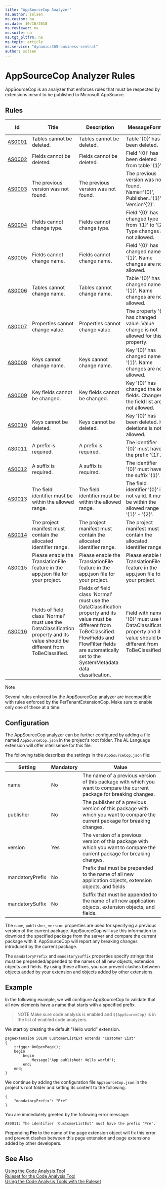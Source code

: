 ```yaml
---
title: "AppSourceCop Analyzer"
ms.author: solsen
ms.custom: na
ms.date: 10/10/2018
ms.reviewer: na
ms.suite: na
ms.tgt_pltfrm: na
ms.topic: article
ms.service: "dynamics365-business-central"
author: solsen
---
```

[//]: # (START>DO_NOT_EDIT)
[//]: # (IMPORTANT:Do not edit any of the content between here and the END>DO_NOT_EDIT.)
[//]: # (Any modifications should be made in the .xml or .resx files in the ModernDev repo.)
# AppSourceCop Analyzer Rules
AppSourceCop is an analyzer that enforces rules that must be respected by extensions meant to be published to Microsoft AppSource.

## Rules

|Id|Title|Description|MessageFormat|Category|Default Severity|IsEnabledbyDefault|
|--|-----|-----------|-------------|--------|----------------|------------------|
|[AS0001](appsourcecop-as0001-tabledeletionnotallowed.md)|Tables cannot be deleted.|Tables cannot be deleted.|Table '{0}' has been deleted.|Upgrade|Error|true|
|[AS0002](appsourcecop-as0002-fielddeletionnotallowed.md)|Fields cannot be deleted.|Fields cannot be deleted.|Field '{0}' has been deleted from table '{1}'.|Upgrade|Error|true|
|[AS0003](appsourcecop-as0003-previousversionnotfound.md)|The previous version was not found.|The previous version was not found.|The previous version was not found. Name='{0}', Publisher='{1}', Version'{2}'.|Upgrade|Warning|true|
|[AS0004](appsourcecop-as0004-fieldtypechangenotallowed.md)|Fields cannot change type.|Fields cannot change type.|Field '{0}' has changed type from '{1}' to '{2}'. Type changes are not allowed.|Upgrade|Error|true|
|[AS0005](appsourcecop-as0005-fieldnamechangenotallowed.md)|Fields cannot change name.|Fields cannot change name.|Field '{0}' has changed name to '{1}'. Name changes are not allowed.|Upgrade|Error|true|
|[AS0006](appsourcecop-as0006-tablenamechangenotallowed.md)|Tables cannot change name.|Tables cannot change name.|Table '{0}' has changed name to '{1}'. Name changes are not allowed.|Upgrade|Error|true|
|[AS0007](appsourcecop-as0007-propertyvaluechangenotallowed.md)|Properties cannot change value.|Properties cannot change value.|The property '{0}' has changed value. Value change is not allowed for this property.|Upgrade|Error|true|
|[AS0008](appsourcecop-as0008-keynamechangenotallowed.md)|Keys cannot change name.|Keys cannot change name.|Key '{0}' has changed name to '{1}'. Name changes are not allowed.|Upgrade|Error|true|
|[AS0009](appsourcecop-as0009-keyfieldschangenotallowed.md)|Key fields cannot be changed.|Key fields cannot be changed.|Key '{0}' has changed the key fields. Changes to the field list are not allowed.|Upgrade|Error|true|
|[AS0010](appsourcecop-as0010-keydeletenotallowed.md)|Keys cannot be deleted.|Keys cannot be deleted.|Key '{0}' has been deleted. Key deletions is not allowed.|Upgrade|Error|true|
|[AS0011](appsourcecop-as0011-identifiersmusthaveprefix.md)|A prefix is required.|A prefix is required.|The identifier '{0}' must have the prefix '{1}'.|Extensibility|Error|true|
|[AS0012](appsourcecop-as0012-identifiersmusthavesuffix.md)|A suffix is required.|A suffix is required.|The identifier '{0}' must have the suffix '{1}'.|Extensibility|Error|true|
|[AS0013](appsourcecop-as0013-fieldidmustbewithinallocatedrange.md)|The field identifier must be within the allowed range.|The field identifier must be within the allowed range.|The field identifier '{0}' is not valid. It must be within the allowed range '{1}' - '{2}'.|Extensibility|Error|true|
|[AS0014](appsourcecop-as0014-projectmanifestmustspecifyidrange.md)|The project manifest must contain the allocated identifier range.|The project manifest must contain the allocated identifier range.|The project manifest must contain the allocated identifier range.|Extensibility|Error|true|
|[AS0015](appsourcecop-as0015-translationsmustbeenabled.md)|Please enable the TranslationFile feature in the app.json file for your project.|Please enable the TranslationFile feature in the app.json file for your project.|Please enable the TranslationFile feature in the app.json file for your project.|Extensibility|Error|true|
|[AS0016](appsourcecop-as0016-dataclassificationmustbespecified.md)|Fields of field class 'Normal' must use the DataClassification property and its value should be different from ToBeClassified.|Fields of field class 'Normal' must use the DataClassification property and its value must be different from ToBeClassified. FlowFields and FlowFilter fields are automatically set to the SystemMetadata data classification.|Field with name '{0}' must use the DataClassification property and its value should be different from ToBeClassified.|Extensibility|Error|true|

[//]: # (IMPORTANT: END>DO_NOT_EDIT)

> [!NOTE]  
> Several rules enforced by the AppSourceCop analyzer are incompatible with rules enforced by the PerTenantExtensionCop. Make sure to enable only one of these at a time.

## Configuration
The AppSourceCop analyzer can be further configured by adding a file named ```AppSourceCop.json``` in the project's root folder. The AL Language extension will offer intellisense for this file.

The following table describes the settings in the ```AppSourceCop.json``` file:

|Setting|Mandatory|Value|
|-------|---------|-----|
|name|No|The name of a previous version of this package with which you want to compare the current package for breaking changes.|
|publisher|No|The publisher of a previous version of this package with which you want to compare the current package for breaking changes.|
|version|Yes|The version of a previous version of this package with which you want to compare the current package for breaking changes.|
|mandatoryPrefix|No|Prefix that must be prepended to the name of all new application objects, extension objects, and fields|
|mandatorySuffix|No|Suffix that must be appended to the name of all new application objects, extension objects, and fields.|

The ```name```, ```publisher```, ```version``` properties are used for specifying a previous version of the current package. AppSourceCop will use this information to download the specified package from the server and compare the current package with it. AppSourceCop will report any breaking changes introduced by the current package.

The ```mandatoryPrefix``` and ```mandatorySuffix``` properties specify strings that must be prepended/appended to the names of all new objects, extension objects and fields. By using these affixes, you can prevent clashes between objects added by your extension and objects added by other extensions.

## Example
In the following example, we will configure AppSourceCop to validate that all new elements have a name that starts with a specified prefix.

> NOTE
> Make sure code analysis is enabled and ```${AppSourceCop}``` is in the list of enabled code analyzers.

We start by creating the default "Hello world" extension.
```
pageextension 50100 CustomerListExt extends "Customer List"
{
    trigger OnOpenPage();
    begin
        begin
            Message('App published: Hello world');
        end;
    end;
}
```

We continue by adding the configuration file ```AppSourceCop.json``` in the project's root folder and setting its content to the following. 

```
{
    "mandatoryPrefix": "Pre"
}
```

You are immediately greeted by the following error message:
```
AS0011: The identifier 'CustomerListExt' must have the prefix 'Pre'.
```

Prepending **Pre** to the name of the page extension object will fix this error and prevent clashes between this page extension and page extensions added by other developers.

## See Also  
[Using the Code Analysis Tool](../devenv-using-code-analysis-tool.md)  
[Ruleset for the Code Analysis Tool](../devenv-rule-set-syntax-for-code-analysis-tools.md)  
[Using the Code Analysis Tools with the Ruleset](../devenv-using-code-analysis-tool-with-rule-set.md)  
